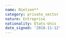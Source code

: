 ```yaml
---
name: Nielsen**
category: private_sector
nature: Entreprise
nationality: Etats-Unis
date_signed: '2018-11-12'
---
```

    